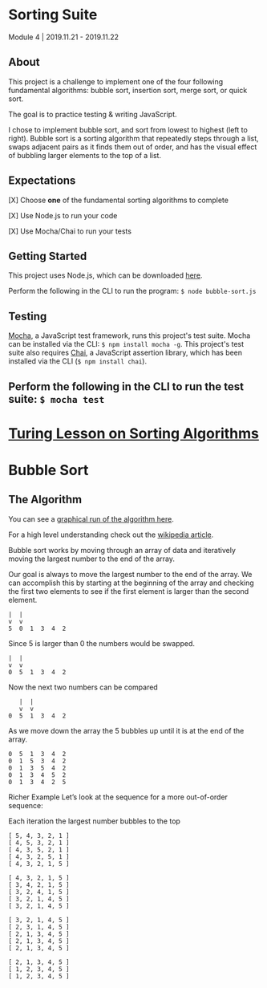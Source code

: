 # Sorting Suite
Module 4 | 2019.11.21 - 2019.11.22

## About
This project is a challenge to implement one of the four following fundamental algorithms: bubble sort, insertion sort, merge sort, or quick sort.

The goal is to practice testing & writing JavaScript.

I chose to implement bubble sort, and sort from lowest to highest (left to right). Bubble sort is a sorting algorithm that repeatedly steps through a list, swaps adjacent pairs as it finds them out of order, and has the visual effect of bubbling larger elements to the top of a list.  

## Expectations
[X] Choose **one** of the fundamental sorting algorithms to complete

[X] Use Node.js to run your code

[X] Use Mocha/Chai to run your tests

## Getting Started
This project uses Node.js, which can be downloaded [here](https://nodejs.org/en/).

Perform the following in the CLI to run the program:
`$ node bubble-sort.js`

## Testing
[Mocha](https://mochajs.org/), a JavaScript test framework, runs this project's test suite. Mocha can be installed via the CLI: `$ npm install mocha -g`. This project's test suite also requires [Chai](https://www.chaijs.com/), a JavaScript assertion library, which has been installed via the CLI (`$ npm install chai`).

Perform the following in the CLI to run the test suite:
`$ mocha test`
-------------------------------------------------------------------
# [Turing Lesson on Sorting Algorithms](http://frontend.turing.io/projects/sorting-suite.html)

# Bubble Sort

## The Algorithm
You can see a [graphical run of the algorithm here](https://www.youtube.com/watch?v=6eA3FrFbO8Q).

For a high level understanding check out the [wikipedia article](https://en.wikipedia.org/wiki/Bubble_sort).

Bubble sort works by moving through an array of data and iteratively moving the largest number to the end of the array.

Our goal is always to move the largest number to the end of the array. We can accomplish this by starting at the beginning of the array and checking the first two elements to see if the first element is larger than the second element.

```
|  |
v  v
5  0  1  3  4  2
```

Since 5 is larger than 0 the numbers would be swapped.

```
|  |
v  v
0  5  1  3  4  2
```

Now the next two numbers can be compared

```
   |  |
   v  v
0  5  1  3  4  2
```

As we move down the array the 5 bubbles up until it is at the end of the array.

```
0  5  1  3  4  2
0  1  5  3  4  2
0  1  3  5  4  2
0  1  3  4  5  2
0  1  3  4  2  5
```

Richer Example
Let’s look at the sequence for a more out-of-order sequence:

Each iteration the largest number bubbles to the top

```
[ 5, 4, 3, 2, 1 ]
[ 4, 5, 3, 2, 1 ]
[ 4, 3, 5, 2, 1 ]
[ 4, 3, 2, 5, 1 ]
[ 4, 3, 2, 1, 5 ]
```

```
[ 4, 3, 2, 1, 5 ]
[ 3, 4, 2, 1, 5 ]
[ 3, 2, 4, 1, 5 ]
[ 3, 2, 1, 4, 5 ]
[ 3, 2, 1, 4, 5 ]
```

```
[ 3, 2, 1, 4, 5 ]
[ 2, 3, 1, 4, 5 ]
[ 2, 1, 3, 4, 5 ]
[ 2, 1, 3, 4, 5 ]
[ 2, 1, 3, 4, 5 ]
```

```
[ 2, 1, 3, 4, 5 ]
[ 1, 2, 3, 4, 5 ]
[ 1, 2, 3, 4, 5 ]
```
